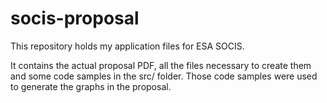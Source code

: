 # socis-proposal
This repository holds my application files for ESA SOCIS.

It contains the actual proposal PDF, all the files necessary to create them and some code samples in the src/ folder. Those code samples were used to generate the graphs in the proposal.
